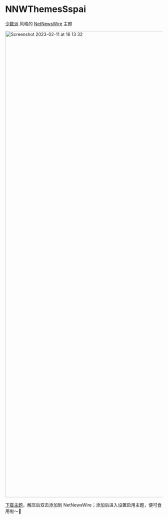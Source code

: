 # NNWThemesSspai

[少数派](https://sspai.com/) 风格的 [NetNewsWire](https://netnewswire.com/) 主题

<img width="1492" alt="Screenshot 2023-02-11 at 16 13 32" src="https://user-images.githubusercontent.com/76864176/218249016-8f8b18c6-1467-45b9-af86-2cb47e5202e1.png">


[下载主题](https://github.com/curly210102/NNWThemesSspai/releases/latest/download/sspai.nnwtheme.zip)，解压后双击添加到 NetNewsWire；添加后进入设置启用主题，便可食用啦～🥳

